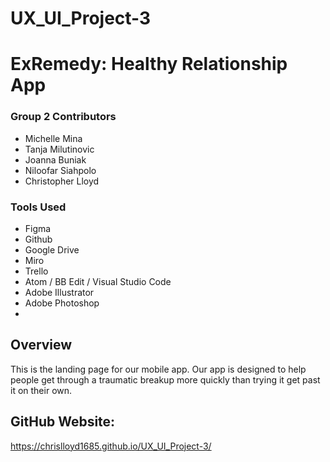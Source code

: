 # UX_UI_Project-3
# ExRemedy: Healthy Relationship App
### Group 2 Contributors

* Michelle Mina
* Tanja Milutinovic
* Joanna Buniak
* Niloofar Siahpolo
* Christopher Lloyd

### Tools Used
* Figma
* Github
* Google Drive
* Miro
* Trello
* Atom / BB Edit / Visual Studio Code
* Adobe Illustrator
* Adobe Photoshop
*

## Overview
This is the landing page for our mobile app.
Our app is designed to help people get through a traumatic breakup more quickly than trying it get past it on their own.

## GitHub Website:
https://chrislloyd1685.github.io/UX_UI_Project-3/
